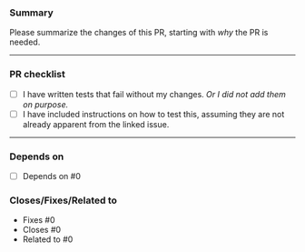 <!-- Please remove any superfluous sections before submitting the pull request! -->

### Summary

Please summarize the changes of this PR, starting with _why_ the PR is needed.

---

### PR checklist

- [ ] I have written tests that fail without my changes. _Or I did not add them on purpose._
- [ ] I have included instructions on how to test this, assuming they are not already apparent from the linked issue.

---

### Depends on

<!-- Links/references to other PRs this PR depends on -->
- [ ] Depends on #0

### Closes/Fixes/Related to

<!-- Links/references to issues this PR addresses. See https://help.github.com/en/github/managing-your-work-on-github/closing-issues-using-keywords for more info. -->
* Fixes #0 <!-- If #0 is a bug issue -->
* Closes #0 <!-- If #0 is an enhancement issue -->
* Related to #0 <!-- List any issues which are not closed by this PR, but which this PR is related to here -->